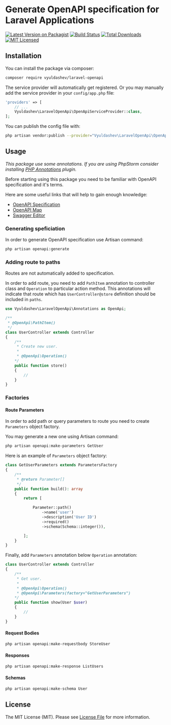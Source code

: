 # Generate OpenAPI specification for Laravel Applications

[![Latest Version on Packagist](https://poser.pugx.org/vyuldashev/laravel-openapi/v/stable?format=flat-square)](https://packagist.org/packages/vyuldashev/laravel-openapi)
[![Build Status](https://img.shields.io/travis/vyuldashev/laravel-openapi/master.svg?style=flat-square)](https://travis-ci.org/vyuldashev/laravel-openapi)
[![Total Downloads](https://img.shields.io/packagist/dt/vyuldashev/laravel-openapi.svg?style=flat-square)](https://packagist.org/packages/vyuldashev/laravel-openapi)
[![MIT Licensed](https://img.shields.io/badge/license-MIT-brightgreen.svg?style=flat-square)](LICENSE.md)

## Installation

You can install the package via composer:

``` bash
composer require vyuldashev/laravel-openapi
```

The service provider will automatically get registered. Or you may manually add the service provider in your `config/app.php` file:

```php
'providers' => [
    // ...
    Vyuldashev\LaravelOpenApi\OpenApiServiceProvider::class,
];
```

You can publish the config file with:

```bash
php artisan vendor:publish --provider="Vyuldashev\LaravelOpenApi\OpenApiServiceProvider" --tag="openapi-config"
```

## Usage

*This package use some annotations. If you are using PhpStorm consider installing [PHP Annotations](https://plugins.jetbrains.com/plugin/7320-php-annotations/) plugin.*

Before starting using this package you need to be familiar with OpenAPI specification and it's terms.

Here are some useful links that will help to gain enough knowledge:
* [OpenAPI Specification](https://github.com/OAI/OpenAPI-Specification/blob/master/versions/3.0.2.md)
* [OpenAPI Map](https://openapi-map.apihandyman.io)
* [Swagger Editor](https://editor.swagger.io/)

### Generating speficiation

In order to generate OpenAPI specification use Artisan command:

```bash
php artisan openapi:generate
```

### Adding route to paths

Routes are not automatically added to specification. 

In order to add route, you need to add `PathItem` annotation to controller class and `Operation` to particular action method. This annotations will indicate that route which has `UserController@store` definition should be included in `paths`.

```php
use Vyuldashev\LaravelOpenApi\Annotations as OpenApi;

/**
 * @OpenApi\PathItem()
 */
class UserController extends Controller 
{
    /**
     * Create new user.
     * 
     * @OpenApi\Operation()
    */
    public function store() 
    {
        //
    }
}
```

### Factories

#### Route Parameters

In order to add path or query parameters to route you need to create `Parameters` object factory. 

You may generate a new one using Artisan command:

```bash
php artisan openapi:make-parameters GetUser
```

Here is an example of `Parameters` object factory:

```php
class GetUserParameters extends ParametersFactory
{
    /**
     * @return Parameter[]
     */
    public function build(): array
    {
        return [

            Parameter::path()
                ->name('user')
                ->description('User ID')
                ->required()
                ->schema(Schema::integer()),

        ];
    }
}
```

Finally, add `Parameters` annotation below `Operation` annotation:

```php
class UserController extends Controller 
{
    /**
     * Get user.
     * 
     * @OpenApi\Operation()
     * @OpenApi\Parameters(factory="GetUserParameters")
    */
    public function show(User $user) 
    {
        //
    }
}
```

#### Request Bodies

```bash
php artisan openapi:make-requestbody StoreUser
```

#### Responses

```bash
php artisan openapi:make-response ListUsers
```

#### Schemas

```bash
php artisan openapi:make-schema User
```

## License

The MIT License (MIT). Please see [License File](LICENSE.md) for more information.
